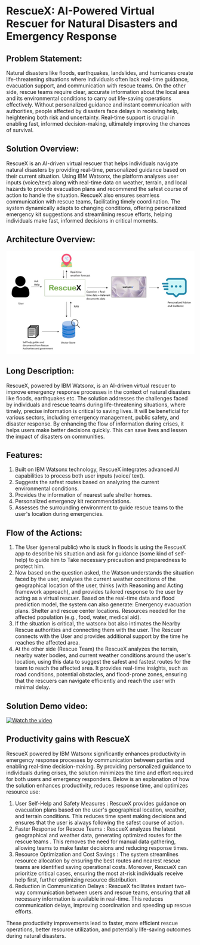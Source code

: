 # RescueX: AI-Powered Virtual Rescuer for Natural Disasters and Emergency Response


## Problem Statement:
Natural disasters like floods, earthquakes, landslides, and hurricanes create life-threatening situations where individuals often lack real-time guidance, evacuation support, and communication with rescue teams. On the other side, rescue teams require clear, accurate information about the local area and its environmental conditions to carry out life-saving operations effectively. Without personalized guidance and instant communication with authorities, people affected by disasters face delays in receiving help, heightening both risk and uncertainty. Real-time support is crucial in enabling fast, informed decision-making, ultimately improving the chances of survival.


## Solution Overview:
RescueX is an AI-driven virtual rescuer that helps individuals navigate natural disasters by providing real-time, personalized guidance based on their current situation. Using IBM Watsonx, the platform analyses user inputs (voice/text) along with real-time data on weather, terrain, and local hazards to provide evacuation plans and recommend the safest course of action to handle the situation. RescueX also ensures seamless communication with rescue teams, facilitating timely coordination. The system dynamically adapts to changing conditions, offering personalized emergency kit suggestions and streamlining rescue efforts, helping individuals make fast, informed decisions in critical moments. 


## Architecture Overview:

![Architecture](./images/arch.jpeg)

## Long Description:

RescueX, powered by IBM Watsonx, is an AI-driven virtual rescuer to improve emergency response processes in the context of natural disasters like floods, earthquakes etc. The solution addresses the challenges faced by individuals and rescue teams during life-threatening situations, where timely, precise information is critical to saving lives.
It will be beneficial for various sectors, including emergency management, public safety, and disaster response. By enhancing the flow of information during crises, it helps users make better decisions quickly. This can save lives and lessen the impact of disasters on communities.

## Features:

1. Built on IBM Watsonx technology, RescueX integrates advanced AI capabilities to process both user inputs (voice/ text).
2. Suggests the safest routes based on analyzing the current environmental conditions.
3. Provides the information of nearest safe shelter homes.
4. Personalized emergency kit recommendations.
5. Assesses the surrounding environment to guide rescue teams to the user's location during emergencies.
   
## Flow of the Actions: 

1. The User (general public) who is stuck in floods is using the RescueX app to describe his situation and ask for guidance (some kind of self-help) to guide him to Take necessary precaution and preparedness to protect him. 
2. Now based on the question asked, the Watson understands the situation faced by the user, analyses the current weather conditions of the geographical location of the user, thinks (with Reasoning and Acting framework approach), and provides tailored response to the user by acting as a virtual rescuer. Based on the real-time data and flood prediction model, the system can also generate: Emergency evacuation plans. Shelter and rescue center locations. Resources needed for the affected population (e.g., food, water, medical aid).
3. If the situation is critical, the watsonx bot also intimates the Nearby Rescue authorities and connecting them with the user. The Rescuer connects with the User and provides additional support by the time he reaches the affected area.
4. At the other side (Rescue Team) the RescueX analyzes the terrain, nearby water bodies, and current weather conditions around the user's location, using this data to suggest the safest and fastest routes for the team to reach the affected area. It provides real-time insights, such as road conditions, potential obstacles, and flood-prone zones, ensuring that the rescuers can navigate efficiently and reach the user with minimal delay.

## Solution Demo video:

[![Watch the video](./images/thumbnail.jpeg)](https://www.youtube.com/watch?v=AaRl_7nD2YU)


## Productivity gains with RescueX

RescueX  powered by IBM Watsonx significantly enhances productivity in emergency response processes by communication between parties and enabling real-time decision-making. By providing personalized guidance to individuals during crises, the solution minimizes the time and effort required for both users and emergency responders.
Below is an explanation of how the solution enhances productivity, reduces response time, and optimizes resource use:

1. User Self-Help and Safety Measures : RescueX provides guidance on evacuation plans based on the user's geographical location, weather, and terrain conditions. This reduces time spent making decisions and ensures that the user is always following the safest course of action.
2. Faster Response for Rescue Teams : RescueX analyzes the latest geographical and weather data, generating optimized routes for the rescue teams . This removes the need for manual data gathering, allowing teams to make faster decisions and reducing response times.
3. Resource Optimization and Cost Savings : The system streamlines resource allocation by ensuring the best routes and nearest rescue teams are identified saving operational costs. Moreover, RescueX can prioritize critical cases, ensuring the most at-risk individuals receive help first, further optimizing resource distribution.
4. Reduction in Communication Delays : RescueX facilitates instant two-way communication between users and rescue teams, ensuring that all necessary information is available in real-time. This reduces communication delays, improving coordination and speeding up rescue efforts.

These productivity improvements lead to faster, more efficient rescue operations, better resource utilization, and potentially life-saving outcomes during natural disasters.

